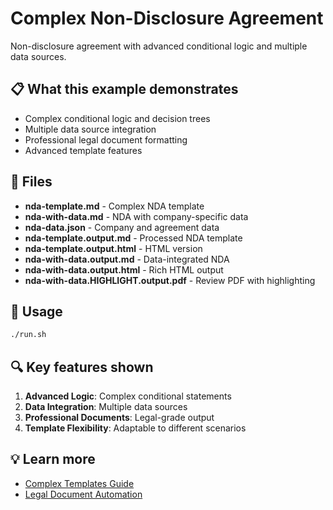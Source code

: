 # Complex Non-Disclosure Agreement

Non-disclosure agreement with advanced conditional logic and multiple data
sources.

## 📋 What this example demonstrates

- Complex conditional logic and decision trees
- Multiple data source integration
- Professional legal document formatting
- Advanced template features

## 📁 Files

- **nda-template.md** - Complex NDA template
- **nda-with-data.md** - NDA with company-specific data
- **nda-data.json** - Company and agreement data
- **nda-template.output.md** - Processed NDA template
- **nda-template.output.html** - HTML version
- **nda-with-data.output.md** - Data-integrated NDA
- **nda-with-data.output.html** - Rich HTML output
- **nda-with-data.HIGHLIGHT.output.pdf** - Review PDF with highlighting

## 🚀 Usage

```bash
./run.sh
```

## 🔍 Key features shown

1. **Advanced Logic**: Complex conditional statements
2. **Data Integration**: Multiple data sources
3. **Professional Documents**: Legal-grade output
4. **Template Flexibility**: Adaptable to different scenarios

## 💡 Learn more

- [Complex Templates Guide](../../../docs/complex-templates.md)
- [Legal Document Automation](../../../docs/legal-automation.md)
